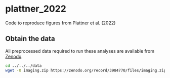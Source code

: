 # plattner_2022
Code to reproduce figures from Plattner et al. (2022)


## Obtain the data
All preprocessed data required to run these analyses are available from [Zenodo](https://doi.org/10.5281/zenodo.7015015).

```bash
cd ../../../data
wget -O imaging.zip https://zenodo.org/record/3984770/files/imaging.zip?download=1
```
